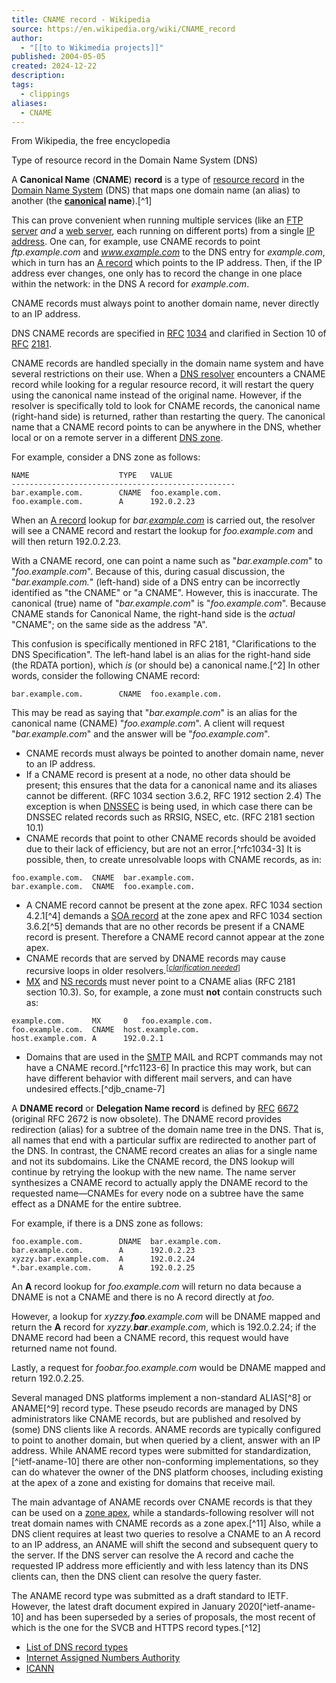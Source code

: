 ```yaml
---
title: CNAME record - Wikipedia
source: https://en.wikipedia.org/wiki/CNAME_record
author:
  - "[[to to Wikimedia projects]]"
published: 2004-05-05
created: 2024-12-22
description: 
tags:
  - clippings
aliases:
  - CNAME
---
```

From Wikipedia, the free encyclopedia

Type of resource record in the Domain Name System (DNS)

A **Canonical Name** (**CNAME**) **record** is a type of [resource record](https://en.wikipedia.org/wiki/Resource_record "Resource record") in the [Domain Name System](https://en.wikipedia.org/wiki/Domain_Name_System "Domain Name System") (DNS) that maps one domain name (an alias) to another (the **[canonical](https://en.wikipedia.org/wiki/Canonical_form "Canonical form") name**).[^1]

This can prove convenient when running multiple services (like an [FTP server](https://en.wikipedia.org/wiki/File_Transfer_Protocol "File Transfer Protocol") *and* a [web server](https://en.wikipedia.org/wiki/Web_server "Web server"), each running on different ports) from a single [IP address](https://en.wikipedia.org/wiki/IP_address "IP address"). One can, for example, use CNAME records to point *ftp.example.com* and *www.example.com* to the DNS entry for *example.com*, which in turn has an [A record](https://en.wikipedia.org/wiki/A_record "A record") which points to the IP address. Then, if the IP address ever changes, one only has to record the change in one place within the network: in the DNS A record for *example.com*.

CNAME records must always point to another domain name, never directly to an IP address.

DNS CNAME records are specified in [RFC](https://en.wikipedia.org/wiki/RFC_\(identifier\) "RFC (identifier)") [1034](https://datatracker.ietf.org/doc/html/rfc1034) and clarified in Section 10 of [RFC](https://en.wikipedia.org/wiki/RFC_\(identifier\) "RFC (identifier)") [2181](https://datatracker.ietf.org/doc/html/rfc2181).

CNAME records are handled specially in the domain name system and have several restrictions on their use. When a [DNS resolver](https://en.wikipedia.org/wiki/DNS_resolver "DNS resolver") encounters a CNAME record while looking for a regular resource record, it will restart the query using the canonical name instead of the original name. However, if the resolver is specifically told to look for CNAME records, the canonical name (right-hand side) is returned, rather than restarting the query. The canonical name that a CNAME record points to can be anywhere in the DNS, whether local or on a remote server in a different [DNS zone](https://en.wikipedia.org/wiki/DNS_zone "DNS zone").

For example, consider a DNS zone as follows:

```
NAME                    TYPE   VALUE
--------------------------------------------------
bar.example.com.        CNAME  foo.example.com.
foo.example.com.        A      192.0.2.23
```

When an [A record](https://en.wikipedia.org/wiki/A_record "A record") lookup for *bar.[example.com](https://en.wikipedia.org/wiki/Example.com "Example.com")* is carried out, the resolver will see a CNAME record and restart the lookup for *foo.example.com* and will then return 192.0.2.23.

With a CNAME record, one can point a name such as "*bar.example.com*" to "*foo.example.com*". Because of this, during casual discussion, the "*bar.example.com.*" (left-hand) side of a DNS entry can be incorrectly identified as "the CNAME" or "a CNAME". However, this is inaccurate. The canonical (true) name of "*bar.example.com*" is "*foo.example.com*". Because CNAME stands for Canonical Name, the right-hand side is the *actual* "CNAME"; on the same side as the address "A".

This confusion is specifically mentioned in RFC 2181, "Clarifications to the DNS Specification". The left-hand label is an alias for the right-hand side (the RDATA portion), which *is* (or should be) a canonical name.[^2] In other words, consider the following CNAME record:

```
bar.example.com.        CNAME  foo.example.com.
```

This may be read as saying that "*bar.example.com*" is an alias for the canonical name (CNAME) "*foo.example.com*". A client will request "*bar.example.com*" and the answer will be "*foo.example.com*".

- CNAME records must always be pointed to another domain name, never to an IP address.
- If a CNAME record is present at a node, no other data should be present; this ensures that the data for a canonical name and its aliases cannot be different. (RFC 1034 section 3.6.2, RFC 1912 section 2.4) The exception is when [DNSSEC](https://en.wikipedia.org/wiki/DNSSEC "DNSSEC") is being used, in which case there can be DNSSEC related records such as RRSIG, NSEC, etc. (RFC 2181 section 10.1)
- CNAME records that point to other CNAME records should be avoided due to their lack of efficiency, but are not an error.[^rfc1034-3] It is possible, then, to create unresolvable loops with CNAME records, as in:

```
foo.example.com.  CNAME  bar.example.com.
bar.example.com.  CNAME  foo.example.com.
```
- A CNAME record cannot be present at the zone apex. RFC 1034 section 4.2.1[^4] demands a [SOA record](https://en.wikipedia.org/wiki/SOA_record "SOA record") at the zone apex and RFC 1034 section 3.6.2[^5] demands that are no other records be present if a CNAME record is present. Therefore a CNAME record cannot appear at the zone apex.
- CNAME records that are served by DNAME records may cause recursive loops in older resolvers.<sup class="noprint Inline-Template">[<i><a href="https://en.wikipedia.org/wiki/Wikipedia:Please_clarify" title="Wikipedia:Please clarify"><span title="needs an example and a citation; this issue may also be irrelevant for WP. (November 2017)">clarification needed</span></a></i>]</sup>
- [MX](https://en.wikipedia.org/wiki/MX_record "MX record") and [NS records](https://en.wikipedia.org/wiki/NS_record "NS record") must never point to a CNAME alias (RFC 2181 section 10.3). So, for example, a zone must **not** contain constructs such as:

```
example.com.      MX     0   foo.example.com.
foo.example.com.  CNAME  host.example.com.
host.example.com. A      192.0.2.1
```
- Domains that are used in the [SMTP](https://en.wikipedia.org/wiki/SMTP "SMTP") MAIL and RCPT commands may not have a CNAME record.[^rfc1123-6] In practice this may work, but can have different behavior with different mail servers, and can have undesired effects.[^djb_cname-7]

A **DNAME record** or **Delegation Name record** is defined by [RFC](https://en.wikipedia.org/wiki/RFC_\(identifier\) "RFC (identifier)") [6672](https://datatracker.ietf.org/doc/html/rfc6672) (original RFC 2672 is now obsolete). The DNAME record provides redirection (alias) for a subtree of the domain name tree in the DNS. That is, all names that end with a particular suffix are redirected to another part of the DNS. In contrast, the CNAME record creates an alias for a single name and not its subdomains. Like the CNAME record, the DNS lookup will continue by retrying the lookup with the new name. The name server synthesizes a CNAME record to actually apply the DNAME record to the requested name—CNAMEs for every node on a subtree have the same effect as a DNAME for the entire subtree.

For example, if there is a DNS zone as follows:

```
foo.example.com.        DNAME  bar.example.com.
bar.example.com.        A      192.0.2.23
xyzzy.bar.example.com.  A      192.0.2.24
*.bar.example.com.      A      192.0.2.25
```

An **A** record lookup for *foo.example.com* will return no data because a DNAME is not a CNAME and there is no A record directly at *foo*.

However, a lookup for *xyzzy.**foo**.example.com* will be DNAME mapped and return the **A** record for *xyzzy.**bar**.example.com*, which is 192.0.2.24; if the DNAME record had been a CNAME record, this request would have returned name not found.

Lastly, a request for *foobar.foo.example.com* would be DNAME mapped and return 192.0.2.25.

Several managed DNS platforms implement a non-standard ALIAS[^8] or ANAME[^9] record type. These pseudo records are managed by DNS administrators like CNAME records, but are published and resolved by (some) DNS clients like A records. ANAME records are typically configured to point to another domain, but when queried by a client, answer with an IP address. While ANAME record types were submitted for standardization,[^ietf-aname-10] there are other non-conforming implementations, so they can do whatever the owner of the DNS platform chooses, including existing at the apex of a zone and existing for domains that receive mail.

The main advantage of ANAME records over CNAME records is that they can be used on a [zone apex](https://en.wikipedia.org/w/index.php?title=Zone_apex&action=edit&redlink=1 "Zone apex (page does not exist)"), while a standards-following resolver will not treat domain names with CNAME records as a zone apex.[^11] Also, while a DNS client requires at least two queries to resolve a CNAME to an A record to an IP address, an ANAME will shift the second and subsequent query to the server. If the DNS server can resolve the A record and cache the requested IP address more efficiently and with less latency than its DNS clients can, then the DNS client can resolve the query faster.

The ANAME record type was submitted as a draft standard to IETF. However, the latest draft document expired in January 2020[^ietf-aname-10] and has been superseded by a series of proposals, the most recent of which is the one for the SVCB and HTTPS record types.[^12]

- [List of DNS record types](https://en.wikipedia.org/wiki/List_of_DNS_record_types "List of DNS record types")
- [Internet Assigned Numbers Authority](https://en.wikipedia.org/wiki/Internet_Assigned_Numbers_Authority "Internet Assigned Numbers Authority")
- [ICANN](https://en.wikipedia.org/wiki/ICANN "ICANN")
